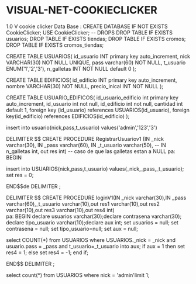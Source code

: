 # VISUAL-NET-COOKIECLICKER
1.0 V cookie clicker
Data Base : 
CREATE DATABASE IF NOT EXISTS CookieClicker;
USE CookieClicker;
-- DROPS
DROP TABLE IF EXISTS usuarios;
DROP TABLE IF EXISTS tiendas;
DROP TABLE IF EXISTS cromos;
DROP TABLE IF EXISTS cromos_tiendas;

CREATE TABLE USUARIOS(
            id_usuario INT primary key auto_increment,
            nick VARCHAR(30) NOT NULL UNIQUE,
            pass varchar(60) NOT NULL,
			t_usuario ENUM('1','2','3'),
            n_galletas INT NOT NULL default 0
            );
            
CREATE TABLE EDIFICIOS(
            id_edificio INT primary key auto_increment,
            nombre VARCHAR(30) NOT NULL,
            precio_inical INT NOT NULL
            );
            
CREATE TABLE USUARIO_EDIFICOS(
				id_usuario_edificio int primary key auto_increment,
                id_usuario int not null,
                id_edificio int not null,
                cantidad int default 1,
                foreign key (id_usuario) references USUARIOS(id_usuario),
                foreign key(id_edificio) references EDIFICIOS(id_edificio)
            );
            


insert into usuario(nick,pass,t_usuario) values('admin','123','3')


DELIMITER $$
CREATE PROCEDURE RegistrarUsuariov1
										(IN  _nick varchar(30),
                                        IN  _pass varchar(60),
                                        IN  _t_usuario varchar(50),
                                      --  IN n_galletas int,
                                        out res int)
                                        --  caso de que las galletas estan a NULL
pa:
BEGIN


insert into USUARIOS(nick,pass,t_usuario) values(_nick,_pass,_t_usuario);
set res = 0;

    
END$$de
DELIMITER ;

DELIMITER $$
CREATE PROCEDURE loginV1(IN _nick varchar(30),IN _pass varchar(60),_t_usuario varchar(10),out res1 varchar(10),out res2 varchar(10),out res3 varchar(10),out res4 int)				
pa:
BEGIN
declare usuarios varchar(30);declare contrasena varchar(30); declare tipo_usuario varchar(10);declare aux int;
set usuarios = null; set contrasena = null; set tipo_usuario=null; set aux = null;

select  COUNT(*) from USUARIOS where USUARIOS._nick = _nick and usuario.pass = _pass and t_usuario=_t_usuario into aux;
if aux = 1 then
set res4 = 1;
else 
set res4 = -1;
end if; 


END$$
DELIMITER ;

select count(*)  from USUARIOS where nick = 'admin'limit 1;



